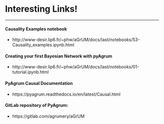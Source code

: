 <h1>Interesting Links!</h1>
<hr>

<h4>Causality Examples notebook</h4>
<ul>
  <li>http://www-desir.lip6.fr/~phw/aGrUM/docs/last/notebooks/53-Causality_examples.ipynb.html</li>
 </ul>

<h4>Creating your first Bayesian Network with pyAgrum</h4>
<ul>
  <li>http://www-desir.lip6.fr/~phw/aGrUM/docs/last/notebooks/01-tutorial.ipynb.html</li>
 </ul>

<h4>PyAgrum Causal Documentation</h4>
<ul>
  <li>https://pyagrum.readthedocs.io/en/latest/Causal.html</li>
</ul>

<h4>GitLab repository of PyAgrum:</h4>
<ul>
  <li>https://gitlab.com/agrumery/aGrUM</li>
</ul>
